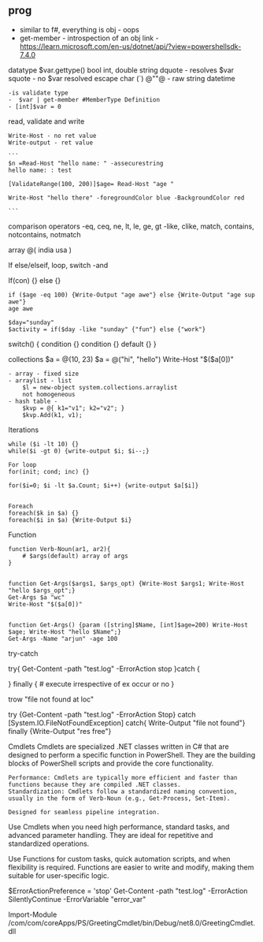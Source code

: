 ## prog
- similar to f#, everything is obj - oops
- get-member - introspection of an obj
link - https://learn.microsoft.com/en-us/dotnet/api/?view=powershellsdk-7.4.0

datatype
	$var.gettype()
	bool
	int, double
	string dquote - resolves $var
		squote - no $var resolved
		escape char (`)
		@""@ - raw string
	datetime


	-is validate type
	-  $var | get-member #MemberType Definition
	- [int]$var = 0

read, validate and write

	Write-Host - no ret value
	Write-output - ret value

	```
	$n =Read-Host "hello name: " -assecurestring
	hello name: : test

	[ValidateRange(100, 200)]$age= Read-Host "age "

	Write-Host "hello there" -foregroundColor blue -BackgroundColor red

	```


comparison operators
	-eq, ceq, ne, lt, le, ge, gt
	-like, clike, match, contains, notcontains, notmatch

array
@(
india
usa
)

If else/elseif, loop, switch
	-and

If(con) {} else {}
```
if ($age -eq 100) {Write-Output "age awe"} else {Write-Output "age sup awe"}
age awe

```
	$day="sunday"
	$activity = if($day -like "sunday" {"fun"} else {"work"}
	

switch(<test-value>) {
	condition {<action>}
	condition {<action>}
	default {<action>}
}


collections
$a = @(10, 23)
$a = @("hi", "hello")
Write-Host "$($a[0])"

	- array - fixed size
	- arraylist - list
		$l = new-object system.collections.arraylist
		not homogeneous
	- hash table - 
		$kvp = @{ k1="v1"; k2="v2"; }
		$kvp.Add(k1, v1);

Iterations

	while ($i -lt 10) {}
	while($i -gt 0) {write-output $i; $i--;}

	For loop
	for(init; cond; inc) {}

	for($i=0; $i -lt $a.Count; $i++) {write-output $a[$i]}


	Foreach
	foreach($k in $a) {}
	foreach($i in $a) {Write-Output $i}



Function

	function Verb-Noun(ar1, ar2){
		# $args(default) array of args
	}


	function Get-Args($args1, $args_opt) {Write-Host $args1; Write-Host "hello $args_opt";}
	Get-Args $a "wc" 
	Write-Host "$($a[0])"


	function Get-Args() {param ([string]$Name, [int]$age=200) Write-Host $age; Write-Host "hello $Name";}
	Get-Args -Name "arjun" -age 100

try-catch

try{
	Get-Content -path "test.log" -ErrorAction stop
}catch {

} finally {
	# execute irrespective of ex occur or no
}

trow "file not found at loc"

try {Get-Content -path "test.log" -ErrorAction Stop}
catch [System.IO.FileNotFoundException] 
catch{ Write-Output "file not found"} 
finally {Write-Output "res free"}

Cmdlets
Cmdlets are specialized .NET classes written in C# that are designed to perform a specific function in PowerShell. They are the building blocks of PowerShell scripts and provide the core functionality.

	Performance: Cmdlets are typically more efficient and faster than functions because they are compiled .NET classes.
	Standardization: Cmdlets follow a standardized naming convention, usually in the form of Verb-Noun (e.g., Get-Process, Set-Item).

	Designed for seamless pipeline integration.

Use Cmdlets when you need high performance, standard tasks, and advanced parameter handling. They are ideal for repetitive and standardized operations.

Use Functions for custom tasks, quick automation scripts, and when flexibility is required. Functions are easier to write and modify, making them suitable for user-specific logic.

$ErrorActionPreference = 'stop'
Get-Content -path "test.log" -ErrorAction SilentlyContinue -ErrorVariable "error_var"

Import-Module /com/com/coreApps/PS/GreetingCmdlet/bin/Debug/net8.0/GreetingCmdlet.dll

